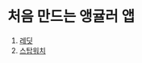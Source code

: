 # 처음 만드는 앵귤러 앱

1. [레딧](https://github.com/wook95/first-angular-app/tree/main/simple-reddit)
2. [스탑워치](https://github.com/wook95/first-angular-app/tree/main/stop-watch-app)